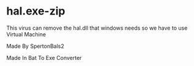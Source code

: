 # hal.exe-zip

This virus can remove the hal.dll that windows needs so we have to use Virtual Machine

Made By SpertonBals2

Made In Bat To Exe Converter
